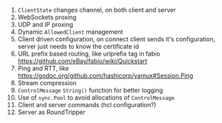 1. `ClientState` changes channel, on both client and server
1. WebSockets proxing
1. UDP and IP proxing
1. Dynamic `AllowedClient` management
1. Client driven configuration, on connect client sends it's configuration, server just needs to know the certificate id
1. URL prefix based routing, like urlprefix tag in fabio https://github.com/eBay/fabio/wiki/Quickstart
1. Ping and RTT, like https://godoc.org/github.com/hashicorp/yamux#Session.Ping
1. Stream compression
1. `ControlMessage` `String()` function for better logging
1. Use of `sync.Pool` to avoid allocations of `ControlMessage`
1. Client and server commands (hcl configuration?)
1. Server as RoundTripper